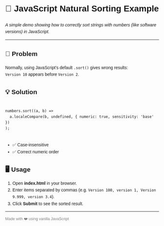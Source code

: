 <!DOCTYPE html>
<html lang="en">
<head>
  <meta charset="UTF-8">
  <title>JavaScript Natural Sorting</title>
  <meta name="viewport" content="width=device-width, initial-scale=1.0">
</head>
<body style="font-family: Arial, sans-serif; line-height:1.6; margin: 20px;">

  <h1>📌 JavaScript Natural Sorting Example</h1>
  <p><em>A simple demo showing how to correctly sort strings with numbers (like software versions) in JavaScript.</em></p>
  <hr>

  <h2>🚀 Problem</h2>
  <p>
    Normally, using JavaScript’s default <code>.sort()</code> gives wrong results:  
    <br><code>Version 10</code> appears before <code>Version 2</code>.
  </p>

  <h2>💡 Solution</h2>
  <pre><code>
numbers.sort((a, b) =>
  a.localeCompare(b, undefined, { numeric: true, sensitivity: 'base' })
);
  </code></pre>
  <ul>
    <li>✅ Case-insensitive</li>
    <li>✅ Correct numeric order</li>
  </ul>

  <h2>🖥️ Usage</h2>
  <ol>
    <li>Open <strong>index.html</strong> in your browser.</li>
    <li>Enter items separated by commas (e.g. <code>Version 100, version 1, Version 9.999, version 3.4</code>).</li>
    <li>Click <strong>Submit</strong> to see the sorted result.</li>
  </ol>

  <hr>
  <p style="font-size:0.9em; color:gray;">Made with ❤️ using vanilla JavaScript</p>

</body>
</html>

